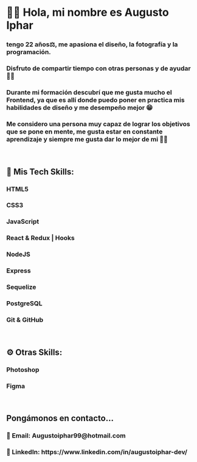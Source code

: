 
<h1>🙋‍♂️ Hola, mi nombre es Augusto Iphar </h1>

<h3>tengo 22 años⚖️, me apasiona el diseño, la fotografía y la programación. </h3>
<h3> Disfruto de compartir tiempo con otras personas y de ayudar 🙌🏼 </h3>
<h3>Durante mi formación descubrí que me gusta mucho el Frontend, ya que es allí donde puedo poner en practica mis habilidades de diseño y me desempeño mejor 😁</h3>
<h3>Me considero una persona muy capaz de lograr los objetivos que se pone en mente, me gusta estar en constante aprendizaje y siempre me gusta dar lo mejor de mi 💪🏼 </h3>
<br>
<h2>🧩 Mis Tech Skills:</h2>
<h3>HTML5</h3>
<h3>CSS3</h3>
<h3>JavaScript</h3>
<h3>React & Redux | Hooks</h3>
<h3>NodeJS</h3>
<h3>Express</h3>
<h3>Sequelize</h3>
<h3>PostgreSQL</h3>
<h3>Git & GitHub</h3>
<br>
<h2>⚙ Otras Skills:</h2>
<h3>Photoshop</h3>
<h3>Figma</h3>
<br>
<h2>Pongámonos en contacto...</h2>
<h3>📩 Email: Augustoiphar99@hotmail.com</h3>
<h3>🧐 LinkedIn: https://www.linkedin.com/in/augustoiphar-dev/</h3>
